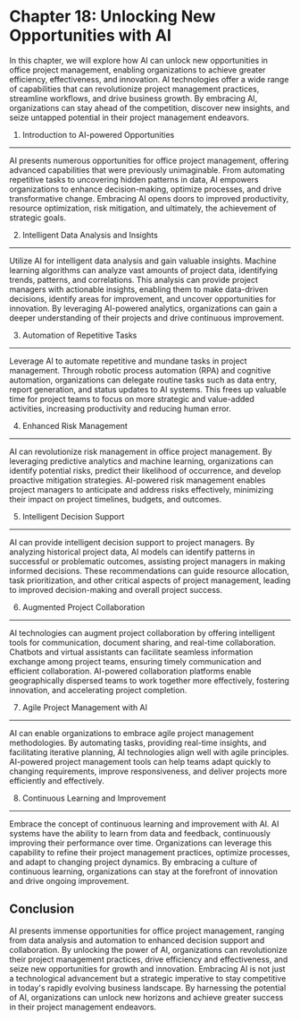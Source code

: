 Chapter 18: Unlocking New Opportunities with AI
===============================================

In this chapter, we will explore how AI can unlock new opportunities in office project management, enabling organizations to achieve greater efficiency, effectiveness, and innovation. AI technologies offer a wide range of capabilities that can revolutionize project management practices, streamline workflows, and drive business growth. By embracing AI, organizations can stay ahead of the competition, discover new insights, and seize untapped potential in their project management endeavors.

1. Introduction to AI-powered Opportunities
-------------------------------------------

AI presents numerous opportunities for office project management, offering advanced capabilities that were previously unimaginable. From automating repetitive tasks to uncovering hidden patterns in data, AI empowers organizations to enhance decision-making, optimize processes, and drive transformative change. Embracing AI opens doors to improved productivity, resource optimization, risk mitigation, and ultimately, the achievement of strategic goals.

2. Intelligent Data Analysis and Insights
-----------------------------------------

Utilize AI for intelligent data analysis and gain valuable insights. Machine learning algorithms can analyze vast amounts of project data, identifying trends, patterns, and correlations. This analysis can provide project managers with actionable insights, enabling them to make data-driven decisions, identify areas for improvement, and uncover opportunities for innovation. By leveraging AI-powered analytics, organizations can gain a deeper understanding of their projects and drive continuous improvement.

3. Automation of Repetitive Tasks
---------------------------------

Leverage AI to automate repetitive and mundane tasks in project management. Through robotic process automation (RPA) and cognitive automation, organizations can delegate routine tasks such as data entry, report generation, and status updates to AI systems. This frees up valuable time for project teams to focus on more strategic and value-added activities, increasing productivity and reducing human error.

4. Enhanced Risk Management
---------------------------

AI can revolutionize risk management in office project management. By leveraging predictive analytics and machine learning, organizations can identify potential risks, predict their likelihood of occurrence, and develop proactive mitigation strategies. AI-powered risk management enables project managers to anticipate and address risks effectively, minimizing their impact on project timelines, budgets, and outcomes.

5. Intelligent Decision Support
-------------------------------

AI can provide intelligent decision support to project managers. By analyzing historical project data, AI models can identify patterns in successful or problematic outcomes, assisting project managers in making informed decisions. These recommendations can guide resource allocation, task prioritization, and other critical aspects of project management, leading to improved decision-making and overall project success.

6. Augmented Project Collaboration
----------------------------------

AI technologies can augment project collaboration by offering intelligent tools for communication, document sharing, and real-time collaboration. Chatbots and virtual assistants can facilitate seamless information exchange among project teams, ensuring timely communication and efficient collaboration. AI-powered collaboration platforms enable geographically dispersed teams to work together more effectively, fostering innovation, and accelerating project completion.

7. Agile Project Management with AI
-----------------------------------

AI can enable organizations to embrace agile project management methodologies. By automating tasks, providing real-time insights, and facilitating iterative planning, AI technologies align well with agile principles. AI-powered project management tools can help teams adapt quickly to changing requirements, improve responsiveness, and deliver projects more efficiently and effectively.

8. Continuous Learning and Improvement
--------------------------------------

Embrace the concept of continuous learning and improvement with AI. AI systems have the ability to learn from data and feedback, continuously improving their performance over time. Organizations can leverage this capability to refine their project management practices, optimize processes, and adapt to changing project dynamics. By embracing a culture of continuous learning, organizations can stay at the forefront of innovation and drive ongoing improvement.

Conclusion
----------

AI presents immense opportunities for office project management, ranging from data analysis and automation to enhanced decision support and collaboration. By unlocking the power of AI, organizations can revolutionize their project management practices, drive efficiency and effectiveness, and seize new opportunities for growth and innovation. Embracing AI is not just a technological advancement but a strategic imperative to stay competitive in today's rapidly evolving business landscape. By harnessing the potential of AI, organizations can unlock new horizons and achieve greater success in their project management endeavors.

